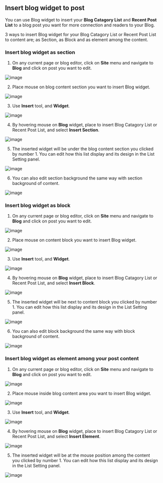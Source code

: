 ## Insert blog widget to post

You can use Blog widget to insert your **Blog Catagory List** and **Recent Post List** to a blog post you want for more connection and readers to your Blog.


3 ways to insert Blog widget for your Blog Catagory List or Recent Post List to content are; as Section, as Block and as element among the content.


### Insert blog widget as section

1. On any current page or blog editor, click on **Site** menu and navigate to **Blog** and click on post you want to edit.
   
![image](images/blog_widget/img_blog_widgets.png)

2. Place mouse on blog content section you want to insert Blog widget.

![image](images/blog_widget/img_blog_widgets_post_editor.png)

3. Use **Insert** tool, and **Widget**. 

![image](images/blog_widget/img_blog_widgets_insert.png)

4. By hovering mouse on **Blog** widget, place to insert Blog Catagory List or Recent Post List, and select **Insert Section**.

![image](images/blog_widget/img_blog_widgets_insert_section_01.png)

5. The inserted widget will be under the blog content section you clicked by number 1. You can edit how this list display and its design in the List Setting panel.

![image](images/blog_widget/img_blog_widgets_insert_section_02.png)

6. You can also edit section background the same way with section background of content.

![image](images/blog_widget/img_blog_widgets_insert_section_03.png)



### Insert blog widget as block
  
1. On any current page or blog editor, click on **Site** menu and navigate to **Blog** and click on post you want to edit.

![image](images/blog_widget/img_blog_widgets.png)

2. Place mouse on content block you want to insert Blog widget.

![image](images/blog_widget/img_blog_widgets_post_editor.png)

3. Use **Insert** tool, and **Widget**. 

![image](images/blog_widget/img_blog_widgets_insert.png)

4. By hovering mouse on **Blog** widget, place to insert Blog Catagory List or Recent Post List, and select **Insert Block**.

![image](images/blog_widget/img_blog_widgets_insert_block_01.png)

5. The inserted widget will be next to content block you clicked by number 1. You can edit how this list display and its design in the List Setting panel.

![image](images/blog_widget/img_blog_widgets_insert_block_02.png)

6. You can also edit block background the same way with block background of content.

![image](images/blog_widget/img_blog_widgets_insert_block_03.png)


### Insert blog widget as element among your post content
  
1. On any current page or blog editor, click on **Site** menu and navigate to **Blog** and click on post you want to edit.

![image](images/blog_widget/img_blog_widgets.png)

2. Place mouse inside blog content area you want to insert Blog widget.

![image](images/blog_widget/img_blog_widgets_post_editor.png)

3. Use **Insert** tool, and **Widget**. 

![image](images/blog_widget/img_blog_widgets_insert.png)

4. By hovering mouse on **Blog** widget, place to insert Blog Catagory List or Recent Post List, and select **Insert Element**.

![image](images/blog_widget/img_blog_widgets_insert_element_01.png)

5. The inserted widget will be at the mouse position among the content you clicked by number 1. You can edit how this list display and its design in the List Setting panel.

![image](images/blog_widget/img_blog_widgets_insert_element_02.png)
